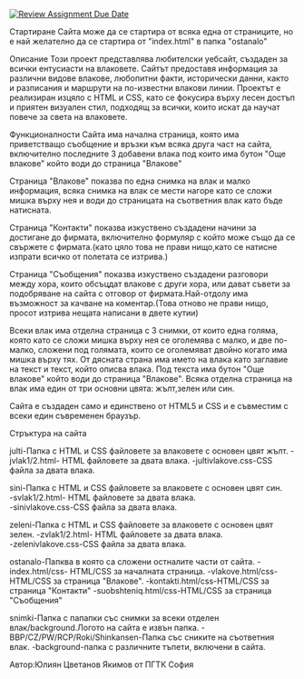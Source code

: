 [![Review Assignment Due Date](https://classroom.github.com/assets/deadline-readme-button-22041afd0340ce965d47ae6ef1cefeee28c7c493a6346c4f15d667ab976d596c.svg)](https://classroom.github.com/a/cxxOiUOi)

Стартиране
Сайта може да се стартира от всяка една от страниците, но е най желателно да се стартира от "index.html" в папка "ostanalo"


Описание
Този проект представлява любителски уебсайт, създаден за всички ентусиасти на влаковете. Сайтът предоставя информация за различни видове влакове, любопитни факти, исторически данни, както и разписания и маршрути на по-известни влакови линии. Проектът е реализиран изцяло с HTML и CSS, като се фокусира върху лесен достъп и приятен визуален стил, подходящ за всички, които искат да научат повече за света на влаковете.



Функционалности
Сайта има начална страница, която има приветстващо съобщение и връзки към всяка друга част на сайта, включително последните 3 добавени влака под които има бутон "Още влакове" който води до страница "Влакове"

Страница "Влакове" показва по една снимка на влак и малко информация, всяка снимка на влак се мести нагоре като се сложи мишка върху нея и води до страницата на съответния влак като бъде натисната.

Страница "Контакти" показва изкуствено създадени начини за достигане до фирмата, включително формуляр с който може също да се свържете с фирмата.(като цяло това не прави нищо,като се натисне изпрати всичко от полетата се изтрива.)

Страница "Съобщения" показва изкуствено създадени разговори между хора, които обсъцдат влакове с други хора, или дават съвети за подобряване на сайта с отговор от фирмата.Най-отдолу има възможност за качване на коментар.(Това отново не прави нищо, просот изтрива нещата написани в двете кутии)

Всеки влак има отделна страница с 3 снимки, от които една голяма, която като се сложи мишка върху нея се оголемява с малко, и две по-малко, сложени под голямата, които се оголемяват двойно когато има мишка върху тях. От дясната страна има името на влака като заглавие на текст и текст, който описва влака. Под текста има бутон "Още влакове" който води до страница "Влакове". Всяка отделна страница на влак има един от три основни цвята: жълт,зелен или син.


Сайта е създаден само и единствено от HTML5 и CSS и е съвместим с всеки един съвременен браузър.

Стръктура на сайта

julti-Папка с HTML и CSS файловете за влаковете с основен цвят жълт. 
-jvlak1/2.html- HTML файловете за двата влака. 
-jultivlakove.css-CSS файла за двата влака.

sini-Папка с HTML и CSS файловете за влаковете с основен цвят син.  
-svlak1/2.html- HTML файловете за двата влака.   
-sinivlakove.css-CSS файла за двата влака.

zeleni-Папка с HTML и CSS файловете за влаковете с основен цвят зелен. 
-zvlak1/2.html- HTML файловете за двата влака.  
-zelenivlakove.css-CSS файла за двата влака.


ostanalo-Папква в която са сложени остналите части от сайта.
-index.html/css- HTML/CSS за началната страница.
-vlakove.html/css-HTML/CSS за страница "Влакове".
-kontakti.html/css-HTML/CSS за страница "Контакти"
-suobshteniq.html/css-HTML/CSS за страница "Съобщения"

snimki-Папка с папапки със снимки за всеки отделен влак/background.Логото на сайта е извън папка.
-BBP/CZ/PW/RCP/Roki/Shinkansen-Папка със сниките на съответния влак.
-background-папка с различните тъпети, включени в сайта.

Автор:Юлиян Цветанов Якимов от ПГТК София